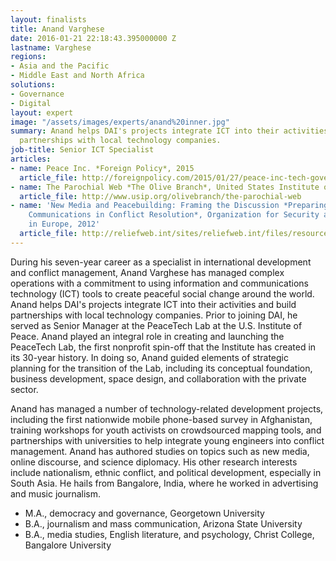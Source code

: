 ```yaml
---
layout: finalists
title: Anand Varghese
date: 2016-01-21 22:18:43.395000000 Z
lastname: Varghese
regions:
- Asia and the Pacific
- Middle East and North Africa
solutions:
- Governance
- Digital
layout: expert
image: "/assets/images/experts/anand%20inner.jpg"
summary: Anand helps DAI's projects integrate ICT into their activities and build
  partnerships with local technology companies.
job-title: Senior ICT Specialist
articles:
- name: Peace Inc. *Foreign Policy*, 2015
  article_file: http://foreignpolicy.com/2015/01/27/peace-inc-tech-government-industry-defense-funding/
- name: The Parochial Web *The Olive Branch*, United States Institute of Peace, 2014
  article_file: http://www.usip.org/olivebranch/the-parochial-web
- name: 'New Media and Peacebuilding: Framing the Discussion *Preparing for Peace:
    Communications in Conflict Resolution*, Organization for Security and Cooperation
    in Europe, 2012'
  article_file: http://reliefweb.int/sites/reliefweb.int/files/resources/98116.pdf
---
```


During his seven-year career as a specialist in international development and conflict management, Anand Varghese has managed complex operations with a commitment to using information and communications technology (ICT) tools to create peaceful social change around the world. Anand helps DAI's projects integrate ICT into their activities and build partnerships with local technology companies. Prior to joining DAI, he served as Senior Manager at the PeaceTech Lab at the U.S. Institute of Peace. Anand played an integral role in creating and launching the PeaceTech Lab, the first nonprofit spin-off that the Institute has created in its 30-year history. In doing so, Anand guided elements of strategic planning for the transition of the Lab, including its conceptual foundation, business development, space design, and collaboration with the private sector.

Anand has managed a number of technology-related development projects, including the first nationwide mobile phone-based survey in Afghanistan, training workshops for youth activists on crowdsourced mapping tools, and partnerships with universities to help integrate young engineers into conflict management. Anand has authored studies on topics such as new media, online discourse, and science diplomacy. His other research interests include nationalism, ethnic conflict, and political development, especially in South Asia. He hails from Bangalore, India, where he worked in advertising and music journalism.

* M.A., democracy and governance, Georgetown University
* B.A., journalism and mass communication, Arizona State University
* B.A., media studies, English literature, and psychology, Christ College, Bangalore University
